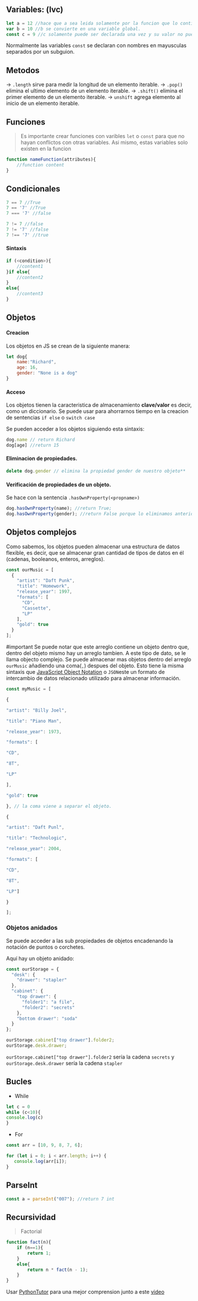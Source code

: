 ## Variables: (lvc)
```javascript
let a = 12 //hace que a sea leida solamente por la funcion que lo contiene ademas la variable solamente se  puede declarar una vez. 
var b = 10 //b se convierte en una variable global.
const c = 9 //c solamente puede ser declarada una vez y su valor no puede cambiar.
```

Normalmente las variables `const` se declaran con nombres en mayusculas separados por un subguion. 

## Metodos
-> `.length` sirve para medir la longitud de un elemento iterable.
-> `.pop()` elimina el ultimo elemento de un elemento iterable. 
-> `.shift()` elimina el primer elemento de un elemento iterable.
-> `unshift` agrega elemento al inicio de un elemento iterable.

## Funciones
> Es importante crear funciones con varibles `let` o `const` para que no hayan conflictos con otras variables. Asi mismo, estas variables solo existen en la funcion
```javascript
function nameFunction(attributes){
	//function content
}
```
	

## Condicionales
```javascript
7 == 7 //True
7 == '7' //True
7 === '7' //false

7 != 7 //false
7 != '7' //false
7 !== '7' //true
```

#### Sintaxis
```javascript
if (<condition>){
	//content1
}if else{
	//content2
}
else{
	//content3
}
```


## Objetos
#### Creacion
Los objetos en JS se crean de la siguiente manera:
```javascript
let dog{
	name:"Richard",
	age: 16,
	gender: "None is a dog"
}
```

#### Acceso
Los objetos tienen la caracteristica de almacenamiento **clave/valor** es decir, como un diccionario.
Se puede usar para ahorrarnos tiempo en la creacion de sentencias `if else` o `switch case`

Se pueden acceder a los objetos siguiendo esta sintaxis:
```javascript
dog.name // return Richard
dog[age] //return 15
```

#### Eliminacion de propiedades.
```javascript
delete dog.gender // elimina la propiedad gender de nuestro objeto**
```

#### Verificación de propiedades de un objeto.
Se hace con la sentencia `.hasOwnProperty(<propname>)`
```javascript
dog.hasOwnProperty(name); //return True;
dog.hasOwnProperty(gender); //return False porque lo eliminamos anteriormente

```

## Objetos complejos
Como sabemos, los objetos pueden almacenar una estructura de datos flexible, es decir, que se almacenar gran cantidad de tipos de datos en él (cadenas, booleanos, enteros, arreglos). 
```javascript
const ourMusic = [
  {
    "artist": "Daft Punk",
    "title": "Homework",
    "release_year": 1997,
    "formats": [ 
      "CD", 
      "Cassette", 
      "LP"
    ],
    "gold": true
  }
];
```

#important 
Se puede notar que este arreglo contiene un objeto dentro que, dentro del objeto mismo hay un arreglo tambien.
A este tipo de dato, se le llama objecto complejo.
Se puede almacenar mas objetos dentro del arreglo `ourMusic` añadiendo una coma(`,`) despues del objeto. 
Esto tiene la misma sintaxis que [JavaScript Object Notation](http://www.json.org/) o `JSON`este un formato de intercambio de datos relacionado utilizado para almacenar información.
```js
const myMusic = [

{

"artist": "Billy Joel",

"title": "Piano Man",

"release_year": 1973,

"formats": [

"CD",

"8T",

"LP"

],

"gold": true

}, // la coma viene a separar el objeto.

{

"artist": "Daft Punl",

"title": "Technologic",

"release_year": 2004,

"formats": [

"CD",

"8T",

"LP"]

}

];
```

### Objetos anidados
Se puede acceder a las sub propiedades de objetos encadenando la notación de puntos o corchetes.

Aquí hay un objeto anidado:

```js
const ourStorage = {
  "desk": {
    "drawer": "stapler"
  },
  "cabinet": {
    "top drawer": { 
      "folder1": "a file",
      "folder2": "secrets"
    },
    "bottom drawer": "soda"
  }
};

ourStorage.cabinet["top drawer"].folder2;
ourStorage.desk.drawer;
```

`ourStorage.cabinet["top drawer"].folder2` sería la cadena `secrets` y `ourStorage.desk.drawer` sería la cadena `stapler`

## Bucles
- While
```js
let c = 0
while (c<10){
console.log(c)
}
```

- For
```js
const arr = [10, 9, 8, 7, 6];

for (let i = 0; i < arr.length; i++) {
   console.log(arr[i]);
}
```

 ## ParseInt
 ```js
const a = parseInt("007"); //return 7 int
```

## Recursividad
> Factorial

```js
function fact(n){
	if (n==1){
		return 1;
	}
	else{
		return n * fact(n - 1);
	}
}
```

Usar [PythonTutor](https://pythontutor.com/) para una mejor comprension junto a este [video](https://www.youtube.com/watch?v=SRR4TLey2lA)


